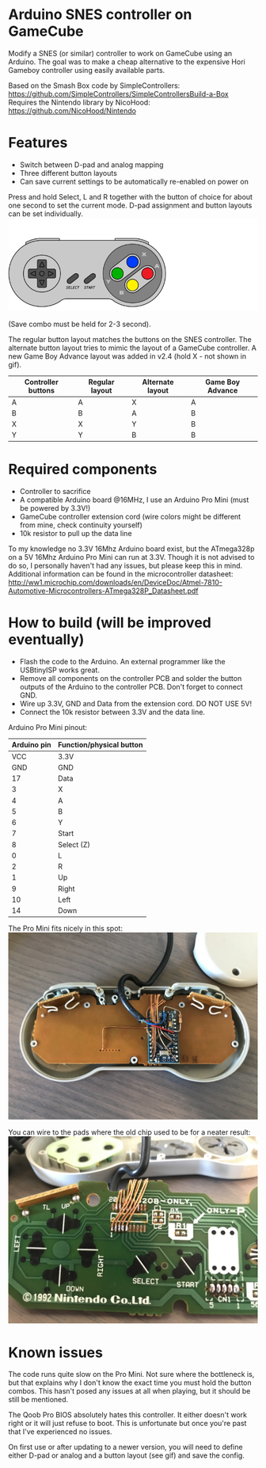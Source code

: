 # Arduino SNES controller on GameCube
Modify a SNES (or similar) controller to work on GameCube using an Arduino. The goal was to make a cheap alternative to the expensive Hori Gameboy controller using easily available parts.

Based on the Smash Box code by SimpleControllers: https://github.com/SimpleControllers/SimpleControllersBuild-a-Box
Requires the Nintendo library by NicoHood: https://github.com/NicoHood/Nintendo

# Features
* Switch between D-pad and analog mapping
* Three different button layouts
* Can save current settings to be automatically re-enabled on power on

Press and hold Select, L and R together with the button of choice for about one second to set the current mode. D-pad assignment and button layouts can be set individually.
![SNES controller](/SNES_controller.gif)

(Save combo must be held for 2-3 second).

The regular button layout matches the buttons on the SNES controller. The alternate button layout tries to mimic the layout of a GameCube controller.
A new Game Boy Advance layout was added in v2.4 (hold X - not shown in gif).

Controller buttons | Regular layout | Alternate layout | Game Boy Advance
------------ | ------------- | ------------- | -------------
A | A | X | A
B | B | A | B
X | X | Y | B
Y | Y | B | B

# Required components
* Controller to sacrifice
* A compatible Arduino board @16MHz, I use an Arduino Pro Mini (must be powered by 3.3V!)
* GameCube controller extension cord (wire colors might be different from mine, check continuity yourself)
* 10k resistor to pull up the data line

To my knowledge no 3.3V 16Mhz Arduino board exist, but the ATmega328p on a 5V 16Mhz Arduino Pro Mini can run at 3.3V. Though it is not advised to do so, I personally haven't had any issues, but please keep this in mind. Additional information can be found in the microcontroller datasheet:
http://ww1.microchip.com/downloads/en/DeviceDoc/Atmel-7810-Automotive-Microcontrollers-ATmega328P_Datasheet.pdf

# How to build (will be improved eventually)
* Flash the code to the Arduino. An external programmer like the USBtinyISP works great.
* Remove all components on the controller PCB and solder the button outputs of the Arduino to the controller PCB. Don't forget to connect GND.
* Wire up 3.3V, GND and Data from the extension cord. DO NOT USE 5V!
* Connect the 10k resistor between 3.3V and the data line.

Arduino Pro Mini pinout:

Arduino pin | Function/physical button
------------ | -------------
VCC | 3.3V
GND | GND
17 | Data
3 | X
4 | A
5 | B
6 | Y
7 | Start
8 | Select (Z)
0 | L
2 | R
1 | Up
9 | Right
10 | Left
14 | Down

The Pro Mini fits nicely in this spot:
![SNES controller](/pictures/placement.jpg)

You can wire to the pads where the old chip used to be for a neater result:
![SNES controller](/pictures/wiring.jpg)

# Known issues
The code runs quite slow on the Pro Mini. Not sure where the bottleneck is, but that explains why I don't know the exact time you must hold the button combos. This hasn't posed any issues at all when playing, but it should be still be mentioned.

The Qoob Pro BIOS absolutely hates this controller. It either doesn't work right or it will just refuse to boot. This is unfortunate but once you're past that I've experienced no issues.

On first use or after updating to a newer version, you will need to define either D-pad or analog and a button layout (see gif) and save the config.
